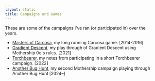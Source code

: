```yaml
---
layout: static
title: Campaigns and Games
---
```


These are some of the campaigns I've ran (or participated in) over the years.

* [Masters of Carcosa](/masters-of-carcosa/), my long running Carcosa game. [2014-2016]
* [Gradient Descent](/momship/), my play through of Gradient Descent using Mothership 0e's rules. [2021]
* [Torchbearer](/campaigns/torchbearer/), my notes from participating in a short Torchbearer campaign. [2022]
* [Another Bug Hunt](/campaigns/mothership1e/), my second Mothership campaign playing through Another Bug Hunt [2024–]